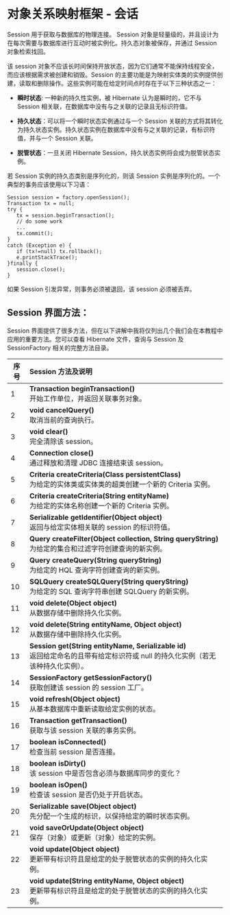 # 对象关系映射框架 - 会话

Session 用于获取与数据库的物理连接。 Session 对象是轻量级的，并且设计为在每次需要与数据库进行互动时被实例化。持久态对象被保存，并通过 Session 对象检索找回。

该 session 对象不应该长时间保持开放状态，因为它们通常不能保持线程安全，而应该根据需求被创建和销毁。Session 的主要功能是为映射实体类的实例提供创建，读取和删除操作。这些实例可能在给定时间点时存在于以下三种状态之一：

- **瞬时状态**: 一种新的持久性实例，被 Hibernate 认为是瞬时的，它不与 Session 相关联，在数据库中没有与之关联的记录且无标识符值。

- **持久状态**：可以将一个瞬时状态实例通过与一个 Session 关联的方式将其转化为持久状态实例。持久状态实例在数据库中没有与之关联的记录，有标识符值，并与一个 Session 关联。

- **脱管状态**：一旦关闭 Hibernate Session，持久状态实例将会成为脱管状态实例。

若 Session 实例的持久态类别是序列化的，则该 Session 实例是序列化的。一个典型的事务应该使用以下习语：

```
Session session = factory.openSession();
Transaction tx = null;
try {
   tx = session.beginTransaction();
   // do some work
   ...
   tx.commit();
}
catch (Exception e) {
   if (tx!=null) tx.rollback();
   e.printStackTrace(); 
}finally {
   session.close();
}
```

如果 Session 引发异常，则事务必须被退回，该 session 必须被丢弃。

## Session 界面方法：

Session 界面提供了很多方法，但在以下讲解中我将仅列出几个我们会在本教程中应用的重要方法。您可以查看 Hibernate 文件，查询与 Session 及SessionFactory 相关的完整方法目录。

|序号|Session 方法及说明|
|----|:-----------------|
|1|**Transaction beginTransaction()**</br>开始工作单位，并返回关联事务对象。|
|2|**void cancelQuery()**</br>取消当前的查询执行。|
|3|**void clear()**</br>完全清除该 session。|
|4|**Connection close()**</br>通过释放和清理 JDBC 连接结束该 session。|
|5|**Criteria createCriteria(Class persistentClass)**</br>为给定的实体类或实体类的超类创建一个新的 Criteria 实例。|
|6|**Criteria createCriteria(String entityName)**</br>为给定的实体名称创建一个新的 Criteria 实例。|
|7|**Serializable getIdentifier(Object object)**</br>返回与给定实体相关联的 session 的标识符值。|
|8|**Query createFilter(Object collection, String queryString)**</br>为给定的集合和过滤字符创建查询的新实例。|
|9|**Query createQuery(String queryString)**</br>为给定的 HQL 查询字符创建查询的新实例。|
|10|**SQLQuery createSQLQuery(String queryString)**</br>为给定的 SQL 查询字符串创建 SQLQuery 的新实例。|
|11|**void delete(Object object)**</br>从数据存储中删除持久化实例。|
|12|**void delete(String entityName, Object object)**</br>从数据存储中删除持久化实例。|
|13|**Session get(String entityName, Serializable id)**</br>返回给定命名的且带有给定标识符或 null 的持久化实例（若无该种持久化实例）。|
|14|**SessionFactory getSessionFactory()**</br>获取创建该 session 的 session 工厂。|
|15|**void refresh(Object object)**</br>从基本数据库中重新读取给定实例的状态。|
|16|**Transaction getTransaction()**</br>获取与该 session 关联的事务实例。|
|17|**boolean isConnected()**</br>检查当前 session 是否连接。|
|18|**boolean isDirty()**</br>该 session 中是否包含必须与数据库同步的变化？|
|19|**boolean isOpen()**</br>检查该 session 是否仍处于开启状态。|
|20|**Serializable save(Object object)**</br>先分配一个生成的标识，以保持给定的瞬时状态实例。|
|21|**void saveOrUpdate(Object object)**</br>保存（对象）或更新（对象）给定的实例。|
|22|**void update(Object object)**</br>更新带有标识符且是给定的处于脱管状态的实例的持久化实例。|
|23|**void update(String entityName, Object object)**</br>更新带有标识符且是给定的处于脱管状态的实例的持久化实例。|

 
  
